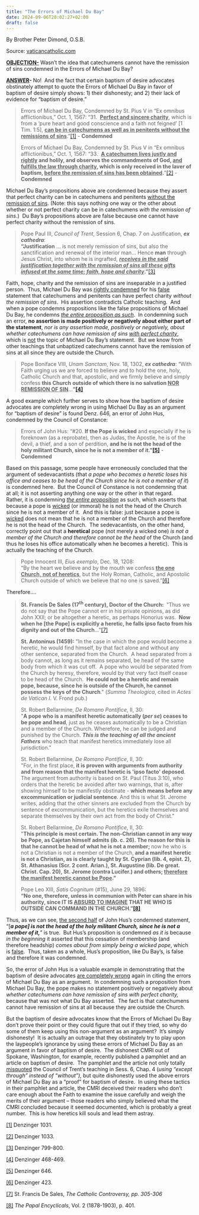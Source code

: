 ```yaml
---
title: "The Errors of Michael Du Bay"
date: 2024-09-06T20:02:27+02:00
draft: false
---
```



By Brother Peter Dimond, O.S.B.

Source: [vaticancatholic.com](https://vaticancatholic.com/errors-of-michael-du-bay/)

<p><strong><u>OBJECTION-</u></strong> Wasn’t the idea that catechumens cannot have the remission of sins condemned in the Errors of Michael Du Bay?</p>
<p><strong><u>ANSWER</u></strong><strong>- </strong>No!&nbsp; And the fact that certain baptism of desire advocates obstinately attempt to quote the Errors of Michael Du Bay in favor of baptism of desire simply shows: 1) their dishonesty; and 2) their lack of evidence for “baptism of desire.”</p>
<blockquote>
<p>Errors of Michael Du Bay, Condemned by St. Pius V in “Ex omnibus afflictionibus,” Oct. 1, 1567: “31.&nbsp; <strong><u>Perfect and sincere charity</u></strong>, which is from a ‘pure heart and good conscience and a faith not feigned’ [1 Tim. 1:5], <strong><u>can be in catechumens as well as in penitents without the remissions of sins</u></strong>.”<a href="#_edn1" name="_ednref1">[1]</a> - <strong>Condemned</strong></p>
<p>Errors of Michael Du Bay, Condemned by St. Pius V in “Ex omnibus afflictionibus,” Oct. 1, 1567: “33.&nbsp; <strong><u>A catechumen lives justly and rightly</u> and holily, and observes the commandments of God, <u>and fulfills the law through charity</u>, which is only received in the laver of baptism, <u>before the remission of sins has been obtained</u>.</strong>”<a href="#_edn2" name="_ednref2">[2]</a> - <strong>Condemned</strong></p>
</blockquote>
<p>Michael Du Bay’s propositions above are condemned because they assert that perfect charity can be in catechumens and penitents <u>without the remission of sins</u>. (Note: this says nothing one way or the other about whether or not perfect charity can be in catechumens <em>with the remission of sins</em>.)&nbsp; Du Bay’s propositions above are false because one cannot have perfect charity without the remission of sins.&nbsp;</p>
<blockquote>
<p>Pope Paul III, <em>Council of Trent</em>, Session 6, Chap. 7 on Justification, <strong><em>ex cathedra</em></strong>:<br><strong>“Justification</strong> … is not merely remission of sins, but also the sanctification and renewal of the interior man… Hence <strong>man</strong> through Jesus Christ, into whom he is ingrafted, <strong><em><u>receives in the said justification together with the remission of sins all these gifts infused at the same time: faith, hope and charity</u></em>.”</strong><a href="#_edn3" name="_ednref3">[3]</a></p>
</blockquote>
<p>Faith, hope, charity and the remission of sins are inseparable in a justified person.&nbsp; Thus, Michael Du Bay was <u>rightly condemned</u> for his <u>false</u> statement that catechumens and penitents can have perfect charity <em>without the remission of sins</em>.&nbsp; His assertion contradicts Catholic teaching.&nbsp; And when a pope condemns propositions like the false propositions of Michael Du Bay, he condemns <em><u>the entire proposition as such</u></em>.&nbsp; In condemning such an error, <strong>no assertion is made positively or negatively&nbsp;about either part of the statement</strong>, <em>nor is any assertion made, positively or negatively, about whether catechumens can have remission of sins <u>with perfect charity</u></em>, which is <u>not</u> the topic of Michael Du Bay’s statement.&nbsp; But we know from other teachings that unbaptized catechumens cannot have the remission of sins at all since they are outside the Church.&nbsp;</p>
<blockquote>
<p>Pope Boniface VIII, <em>Unam Sanctam</em>, Nov. 18, 1302, <strong><em>ex cathedra</em></strong>: “With Faith urging us we are forced to believe and to hold the one, holy, Catholic Church and that, apostolic, and we firmly believe and simply confess <strong>this Church</strong> <strong>outside of which there is no salvation <u>NOR REMISSION OF SIN</u></strong>…<strong>”<a href="#_edn4" name="_ednref3">[4]</a></strong></p>
</blockquote>
<p>A good example which further serves to show how the baptism of desire advocates are completely wrong in using Michael Du Bay as an argument for “baptism of desire” is&nbsp;found Denz. 646, an error of John Hus, condemned by the Council of Constance:</p>
<blockquote>
<p>Errors of John Hus: “#20. <strong>If the Pope is wicked</strong> and especially if he is foreknown (as a reprobate), then as Judas, the Apostle, he is of the devil, a thief, and a son of perdition, <strong>and he is not the head of the holy militant Church, since he is not a member of it."<a href="#_edn5" name="_ednref5">[5]</a></strong> - <strong>Condemned</strong></p>
</blockquote>
<p>Based on this passage, some people have erroneously concluded that the argument of sedevacantists (that <em>a pope who becomes a heretic loses his office and ceases to be head of the Church since he is not a member of it</em>) is condemned here.&nbsp; But the Council of Constance is not condemning that at all; it is not asserting anything one way or the other in that regard.&nbsp; Rather, it is condemning <em><u>the entire proposition</u></em> as such, which asserts that because a pope is <u>wicked</u> (or immoral) he is not the head of the Church since he is not a member of it.&nbsp; And this is false: just because a pope is <u>wicked</u> does not mean that he is not a member of the Church and therefore he is not the head of the Church.&nbsp; The sedevacantists, on the other hand, correctly point out that a <strong>heretical</strong> pope (not merely a wicked one) <em>is not a member of the Church and therefore cannot be the head</em> of the Church (and thus he loses his office automatically when he becomes a heretic).&nbsp; This is actually the teaching of the Church.&nbsp;&nbsp;</p>
<blockquote>
<p>Pope Innocent III, <em>Eius exemplo</em>, Dec. 18, 1208:<br>“By the heart we believe and by the mouth we confess <strong><u>the one Church,</u></strong><u> <strong>not of heretics</strong></u>, but the Holy Roman, Catholic, and Apostolic Church outside of which we believe that no one is saved.”<a href="#_edn6" name="_ednref6">[6]</a></p>
</blockquote>
<p>Therefore….</p>
<blockquote>
<p><strong>St. Francis De Sales (17<sup>th</sup> century), Doctor of the Church</strong><strong>: </strong>&nbsp;"Thus we do not say that the Pope cannot err in his private opinions, as did John XXII; or be altogether a heretic, as perhaps Honorius was.&nbsp; <strong>Now when he [the Pope] is explicitly a heretic, he falls ipso facto from his dignity and out of the Church</strong>..."<a href="#_edn7" name="_ednref7">[7]</a></p>
<p><strong>St. Antoninus (1459)</strong><strong>: </strong>"In the case in which the pope would become a heretic, he would find himself, by that fact alone and without any other sentence, separated from the Church.&nbsp; A head separated from a body cannot, as long as it remains separated, be head of the same body from which it was cut off.&nbsp; A pope who would be separated from the Church by heresy, therefore, would by that very fact itself cease to be head of the Church.&nbsp; <strong>He could not be a heretic and remain pope, because, since he is outside of the Church, he cannot possess the keys of the Church</strong>." (<em>Summa Theologica</em>, cited in <em>Actes de Vatican I</em>. V. Frond pub.)</p>
<p>St. Robert Bellarmine, <em>De Romano Pontifice</em>, II, 30: <br>"<strong>A pope who is a manifest heretic automatically (<em>per se</em>) ceases to be pope and head</strong>, just as he ceases automatically to be a Christian and a member of the Church. Wherefore, he can be judged and punished by the Church. <strong><em>This is the teaching of all the ancient Fathers</em></strong> who teach that manifest heretics immediately lose all jurisdiction."</p>
<p>St. Robert Bellarmine, <em>De Romano Pontifice</em>, II, 30: <br>"For, in the first place, <strong>it is proven with arguments from authority and from reason that the manifest heretic is 'ipso facto' deposed</strong>. The argument from authority is based on St. Paul (Titus 3:10), who orders that the heretic be avoided after two warnings, that is, after showing himself to be manifestly obstinate - <strong>which means before any excommunication or judicial sentence</strong>. And this is what St. Jerome writes, adding that the other sinners are excluded from the Church by sentence of excommunication, but the heretics exile themselves and separate themselves by their own act from the body of Christ."</p>
<p>St. Robert Bellarmine, <em>De Romano Pontifice</em>, II, 30: <br>"<strong>This principle is most certain. The non-Christian cannot in any way be Pope, as Cajetan himself admits (ib. c. 26). The reason for this is that he cannot be head of what he is not a member; </strong>now he who is not a Christian is not a member of the Church,<strong> and a manifest heretic is not a Christian, as is clearly taught by St. Cyprian (lib. 4, epist. 2), St. Athanasius (Scr. 2 cont. Arian.), St. Augustine (lib. De great. Christ. Cap. 20), St. Jerome (contra Lucifer.) and others; <u>therefore the manifest heretic cannot be Pope</u>."</strong></p>
<p>Pope Leo XIII, <em>Satis Cognitum</em> (#15), June 29, 1896:<br><strong>“No one, therefore, unless in communion with Peter can share in his authority, since IT IS <u>ABSURD TO IMAGINE</u> THAT HE WHO IS OUTSIDE CAN COMMAND IN THE CHURCH.”<a href="#_edn8" name="_ednref8">[8]</a></strong></p>
</blockquote>
<p>Thus, as we can see, <u>the second half</u> of John Hus’s condemned statement, “[<strong><em>a pope] is not the head of the holy militant Church, since he is not a member of it,</em></strong>” is true.&nbsp; But Hus’s proposition is condemned <em>as it is</em> because <em>in the beginning</em> it asserted that this cessation of membership (and therefore headship) <em>comes about from simply being a wicked pope</em>, which is <u>false</u>.&nbsp; Thus, taken as a whole, Hus’s proposition, like Du Bay’s, is false and therefore it was condemned.&nbsp;</p>
<p>So, the error of John Hus is a valuable example in demonstrating that the baptism of desire advocates <u>are completely wrong</u> again in citing the errors of Michael Du Bay as an argument.&nbsp; In condemning such a proposition from Michael Du Bay, the pope makes no statement positively or negatively about <em>whether catechumens can have remission of sins with perfect charity, </em>because that was not what Du Bay asserted<em>.&nbsp; </em>The fact is that catechumens cannot have remission of sins at all because they are outside the Church.</p>
<p>But the baptism of desire advocates know that the Errors of Michael Du Bay don’t prove their point or they could figure that out if they tried, so why do some of them keep using this non-argument as an argument?&nbsp; It’s simply dishonesty!&nbsp; It is actually an outrage that they obstinately try to play upon the laypeople’s ignorance by using these errors of Michael Du Bay as an argument in favor of baptism of desire.&nbsp; The dishonest CMRI out of Spokane, Washington, for example, recently published a pamphlet and an article on baptism of desire. &nbsp;The pamphlet and the article not only totally <u>misquoted</u> the Council of Trent’s teaching in Sess. 6, Chap. 4 (<em>using “except through” instead of “without”),</em> but quite dishonestly used the above errors of Michael Du Bay as a “proof” for baptism of desire.&nbsp; In using these tactics in their pamphlet and article, the CMRI deceived their readers who don’t care enough about the Faith to examine the issue carefully and weigh the merits of their argument – those readers who simply believed what the CMRI concluded because it seemed documented, which is probably a great number.&nbsp; This is how heretics kill souls and lead them astray.</p>

<div class="footnotes">
<div><p><a href="#_ednref1" name="_edn1">[1]</a> Denzinger 1031.</p></div>
<div><p><a href="#_ednref2" name="_edn2">[2]</a> Denzinger 1033.</p></div>
<div><p><a href="#_ednref3" name="_edn3">[3]</a> Denzinger 799-800.</p></div>
<div><p><a href="#_ednref4" name="_edn4">[4]</a> Denzinger 468-469.</p></div>
<div><p><a href="#_ednref5" name="_edn5">[5]</a> Denzinger 646.</p></div>
<div><p><a href="#_ednref6" name="_edn6">[6]</a> Denzinger 423.</p></div>
<div><p><a href="#_ednref7" name="_edn7">[7]</a> St. Francis De Sales, <em>The Catholic Controversy, pp. 305-306</em></p></div>
<div><p><a href="#_ednref8" name="_edn8">[8]</a> <em>The Papal Encyclicals</em>, Vol. 2 (1878-1903), p. 401.</p></div>
</div>
</div>

